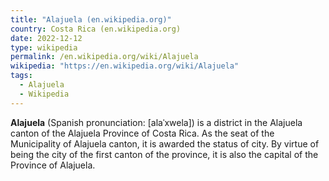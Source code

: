 ```yaml
---
title: "Alajuela (en.wikipedia.org)"
country: Costa Rica (en.wikipedia.org)
date: 2022-12-12
type: wikipedia
permalink: /en.wikipedia.org/wiki/Alajuela
wikipedia: "https://en.wikipedia.org/wiki/Alajuela"
tags:
  - Alajuela
  - Wikipedia  
---
```

**Alajuela** (Spanish pronunciation: [alaˈxwela]) is a district in the Alajuela canton of the Alajuela Province of Costa Rica. As the seat of the Municipality of Alajuela canton, it is awarded the status of city. By virtue of being the city of the first canton of the province, it is also the capital of the Province of Alajuela.